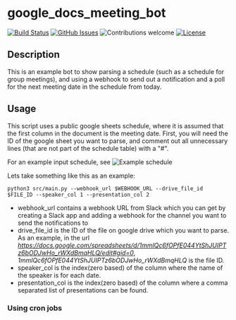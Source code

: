 # google_docs_meeting_bot

[![Build Status](https://travis-ci.com/wickdChromosome/google_docs_meeting_bot.svg?branch=master)](https://travis-ci.com/wickdChromosome/google_docs_meeting_bot)
[![GitHub Issues](https://img.shields.io/github/issues/wickdchromosome/loadmonitor.svg)](https://github.com/wickdchromosome/loadmonitor/issues)
![Contributions welcome](https://img.shields.io/badge/contributions-welcome-orange.svg)
[![License](https://img.shields.io/badge/license-MIT-blue.svg)](https://opensource.org/licenses/MIT)


## Description 

This is an example bot to show parsing a schedule (such as a schedule for group meetings), and using a webhook to send out a notification and a poll for the next meeting date in the schedule from today.

## Usage

This script uses a public google sheets schedule, where it is assumed that the first column in the document is the meeting date. First, you will need the ID of the google sheet you want to parse, and comment out
all unnecessary lines (that are not part of the schedule table) with a "#".

For an example input schedule, see ![Example schedule](https://docs.google.com/spreadsheets/d/1mmlQc6fOPfE044YtShJUIPTz6bODJwHo_rWXdBmqHLQ/edit#gid=0)


Lets take something like this as an example:
```
python3 src/main.py --webhook_url $WEBHOOK_URL --drive_file_id $FILE_ID --speaker_col 1 --presentation_col 2

```
- webhook_url contains a webhook URL from Slack which you can get by creating a Slack app and adding a webhook for the channel you want to send the notifications to
- drive_file_id is the ID of the file on google drive which you want to parse. As an example, in the url *https://docs.google.com/spreadsheets/d/1mmlQc6fOPfE044YtShJUIPTz6bODJwHo_rWXdBmqHLQ/edit#gid=0*, *1mmlQc6fOPfE044YtShJUIPTz6bODJwHo_rWXdBmqHLQ* is the file ID.
- speaker_col is the index(zero based) of the column where the name of the speaker is for each date.
- presentation_col is the index(zero based) of the column where a comma separated list of presentations can be found.

### Using cron jobs




